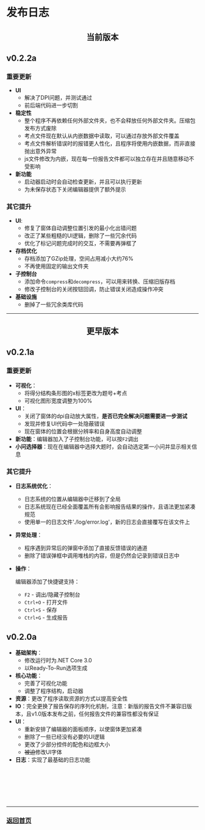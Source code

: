 # 发布日志

<h2 style="text-align:center">当前版本</h2>

## v0.2.2a
### 重要更新
* **UI**
    * 解决了DPI问题，并测试通过
    * 前后端代码进一步切割
* **稳定性**
    * 整个程序不再依赖任何外部文件夹，也不会释放任何外部文件夹。压缩包发布方式废除
    * 考点文件现在默认从内嵌数据中读取，可以通过存放外部文件覆盖
    * 考点文件解析错误时的报错更人性化，且程序将使用内嵌数据，而非直接抛出意外异常
    * js文件修改为内嵌，现在每一份报告文件都可以独立存在并且随意移动不受影响
* **新功能**
    * 启动器启动时会自动检查更新，并且可以执行更新
    * 为未保存状态下关闭编辑器提供了额外提示


### 其它提升
* **UI**:
    * 修复了窗体自动调整位置引发的最小化出错问题
    * 改正了某些粗糙的UI逻辑，删除了一些冗余代码
    * 优化了标记问题完成时的交互，不需要再弹框了
* **存档优化**
    * 存档添加了GZip处理，空间占用减小大约76%
    * 不再使用固定的输出文件夹
* **子控制台**
    * 添加命令`compress`和`decompress`，可以用来转换、压缩旧版存档
    * 修改子控制台的关闭按钮回调，防止错误关闭造成操作冲突
* **基础设施**
    * 删掉了一些冗余类库代码

<hr>

<h2 style="text-align:center">更早版本</h2>

## v0.2.1a
### 重要更新
* **可视化**：
    * 将得分结构条形图的x标签更改为题号+考点
    * 可视化图形宽度调整为100%
* **UI**：
    * 关闭了窗体的dpi自动放大属性，**是否已完全解决问题需要进一步测试**
    * 发现并修复UI代码中一处隐蔽错误
    * 现在窗体的位置会根据分辨率和自身高度自动调整
* **新功能**：编辑器加入了子控制台功能，可以按`F2`调出
* **小问选择器**：现在在编辑器中选择大题时，会自动选定第一小问并显示相关信息

### 其它提升
* **日志系统优化**：
    * 日志系统的位置从编辑器中迁移到了全局
    * 日志系统现在已经全面覆盖所有会影响报告结果的操作，且语法更加紧凑规范
    * 使用单一的日志文件'./log/error.log'，新的日志会直接覆写在该文件上
* **异常处理**：
    * 程序遇到异常后的弹窗中添加了直接反馈错误的通道
    * 删除了错误弹框中调用堆栈的内容，但是仍然会记录到错误日志中
* **操作**：
    
    编辑器添加了快捷键支持：
    * `F2` - 调出/隐藏子控制台
    * `Ctrl+O` - 打开文件
    * `Ctrl+S` - 保存
    * `Ctrl+G` - 生成报告

## v0.2.0a
* **基础架构**：
    * 修改运行时为.NET Core 3.0
    * 以Ready-To-Run选项生成
* **核心功能**：
    * 完善了可视化功能
    * 调整了程序结构，启动器
* **资源**：更改了程序读取资源的方式以提高安全性
* **IO**：完全更换了报告保存的序列化机制，注意：新版的报告文件不兼容旧版本，且v1.0版本发布之前，任何报告文件的兼容性都没有保证
* **UI**：
    * 重新安排了编辑器的面板顺序，以使窗体更加紧凑
    * 删除了一些已经没有必要的UI逻辑
    * 更改了少部分控件的配色和边框大小
    * ~~被迫~~修改UI字体
* **日志**：实现了最基础的日志功能

<br><br><br><br><br>
<hr>

### [返回首页](./index.md)
